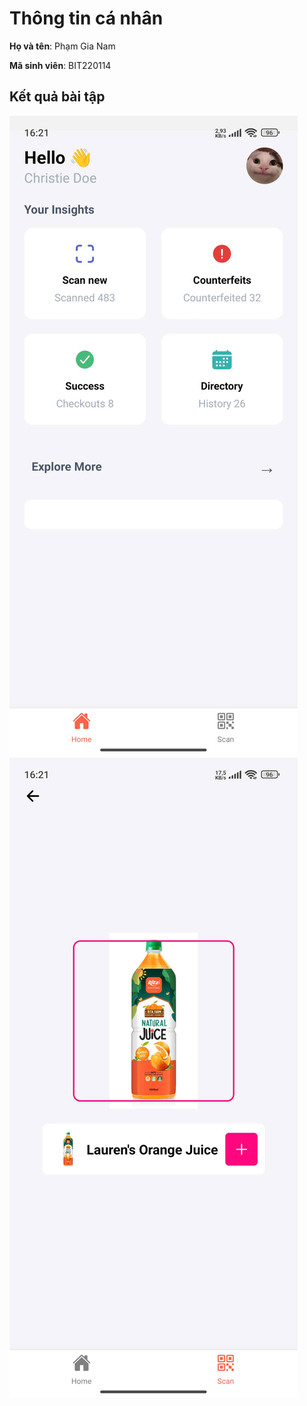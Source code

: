 # Thông tin cá nhân

**Họ và tên**: Phạm Gia Nam

**Mã sinh viên**: BIT220114

## Kết quả bài tập

![Kết quả bài tập](./homescreen.jpg) 
![Kết quả bài tập](./scanscreen.jpg) 
